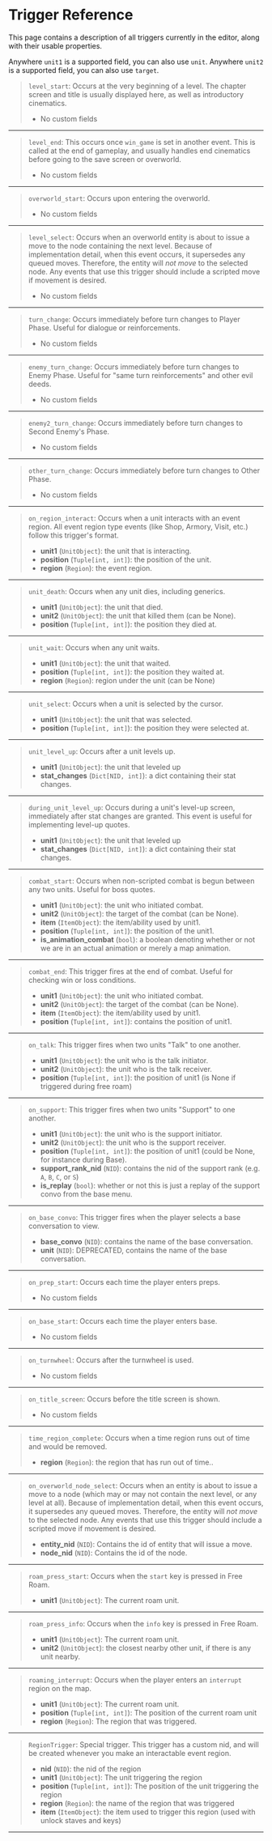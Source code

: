 # Trigger Reference

This page contains a description of all triggers currently in the editor, along with their usable properties.

Anywhere `unit1` is a supported field, you can also use `unit`. Anywhere `unit2` is a supported field, you can also use `target`.
> `level_start`:  Occurs at the very beginning of a level. The chapter screen and title is usually displayed here, as well as introductory cinematics. 
> - No custom fields

---------------------
> `level_end`:  This occurs once `win_game` is set in another event. This is called at the end of gameplay, and usually handles end cinematics before going to the save screen or overworld. 
> - No custom fields

---------------------
> `overworld_start`:  Occurs upon entering the overworld. 
> - No custom fields

---------------------
> `level_select`:  Occurs when an overworld entity is about to issue a move to the node containing the next level. Because of implementation detail, when this event occurs, it supersedes any queued moves. Therefore, the entity will _not move_ to the selected node. Any events that use this trigger should include a scripted move if movement is desired. 
> - No custom fields

---------------------
> `turn_change`:  Occurs immediately before turn changes to Player Phase. Useful for dialogue or reinforcements. 
> - No custom fields

---------------------
> `enemy_turn_change`:  Occurs immediately before turn changes to Enemy Phase. Useful for "same turn reinforcements" and other evil deeds. 
> - No custom fields

---------------------
> `enemy2_turn_change`:  Occurs immediately before turn changes to Second Enemy's Phase. 
> - No custom fields

---------------------
> `other_turn_change`:  Occurs immediately before turn changes to Other Phase. 
> - No custom fields

---------------------
> `on_region_interact`:  Occurs when a unit interacts with an event region. All event region type events (like Shop, Armory, Visit, etc.) follow this trigger's format.  
> - **unit1** (`UnitObject`):  the unit that is interacting.
> - **position** (`Tuple[int, int]`):  the position of the unit.
> - **region** (`Region`):  the event region.

---------------------
> `unit_death`:  Occurs when any unit dies, including generics.  
> - **unit1** (`UnitObject`):  the unit that died.
> - **unit2** (`UnitObject`):  the unit that killed them (can be None).
> - **position** (`Tuple[int, int]`):  the position they died at.

---------------------
> `unit_wait`:  Occurs when any unit waits.  
> - **unit1** (`UnitObject`):  the unit that waited.
> - **position** (`Tuple[int, int]`):  the position they waited at.
> - **region** (`Region`):  region under the unit (can be None)

---------------------
> `unit_select`:  Occurs when a unit is selected by the cursor.  
> - **unit1** (`UnitObject`):  the unit that was selected.
> - **position** (`Tuple[int, int]`):  the position they were selected at.

---------------------
> `unit_level_up`:  Occurs after a unit levels up.  
> - **unit1** (`UnitObject`):  the unit that leveled up
> - **stat_changes** (`Dict[NID, int]`):  a dict containing their stat changes.

---------------------
> `during_unit_level_up`:  Occurs during a unit's level-up screen, immediately after stat changes are granted. This event is useful for implementing level-up quotes.  
> - **unit1** (`UnitObject`):  the unit that leveled up
> - **stat_changes** (`Dict[NID, int]`):  a dict containing their stat changes.

---------------------
> `combat_start`:  Occurs when non-scripted combat is begun between any two units. Useful for boss quotes.  
> - **unit1** (`UnitObject`):  the unit who initiated combat.
> - **unit2** (`UnitObject`):  the target of the combat (can be None).
> - **item** (`ItemObject`):  the item/ability used by unit1.
> - **position** (`Tuple[int, int]`):  the position of the unit1.
> - **is_animation_combat** (`bool`):  a boolean denoting whether or not we are in an actual animation or merely a map animation.

---------------------
> `combat_end`:  This trigger fires at the end of combat. Useful for checking win or loss conditions.  
> - **unit1** (`UnitObject`):  the unit who initiated combat.
> - **unit2** (`UnitObject`):  the target of the combat (can be None).
> - **item** (`ItemObject`):  the item/ability used by unit1.
> - **position** (`Tuple[int, int]`):  contains the position of unit1.

---------------------
> `on_talk`:  This trigger fires when two units "Talk" to one another.  
> - **unit1** (`UnitObject`):  the unit who is the talk initiator.
> - **unit2** (`UnitObject`):  the unit who is the talk receiver.
> - **position** (`Tuple[int, int]`):  the position of unit1 (is None if triggered during free roam)

---------------------
> `on_support`:  This trigger fires when two units "Support" to one another.  
> - **unit1** (`UnitObject`):  the unit who is the support initiator.
> - **unit2** (`UnitObject`):  the unit who is the support receiver.
> - **position** (`Tuple[int, int]`):  the position of unit1 (could be None, for instance during Base).
> - **support_rank_nid** (`NID`):  contains the nid of the support rank (e.g. `A`, `B`, `C`, or `S`)
> - **is_replay** (`bool`):  whether or not this is just a replay of the support convo from the base menu.

---------------------
> `on_base_convo`:  This trigger fires when the player selects a base conversation to view.  
> - **base_convo** (`NID`):  contains the name of the base conversation.
> - **unit** (`NID`):  DEPRECATED, contains the name of the base conversation.

---------------------
> `on_prep_start`:  Occurs each time the player enters preps. 
> - No custom fields

---------------------
> `on_base_start`:  Occurs each time the player enters base. 
> - No custom fields

---------------------
> `on_turnwheel`:  Occurs after the turnwheel is used. 
> - No custom fields

---------------------
> `on_title_screen`:  Occurs before the title screen is shown. 
> - No custom fields

---------------------
> `time_region_complete`:  Occurs when a time region runs out of time and would be removed.  
> - **region** (`Region`):  the region that has run out of time..

---------------------
> `on_overworld_node_select`:  Occurs when an entity is about to issue a move to a node (which may or may not contain the next level, or any level at all). Because of implementation detail, when this event occurs, it supersedes any queued moves. Therefore, the entity will _not move_ to the selected node. Any events that use this trigger should include a scripted move if movement is desired.  
> - **entity_nid** (`NID`):  Contains the id of entity that will issue a move.
> - **node_nid** (`NID`):  Contains the id of the node.

---------------------
> `roam_press_start`:  Occurs when the `start` key is pressed in Free Roam.  
> - **unit1** (`UnitObject`):  The current roam unit.

---------------------
> `roam_press_info`:  Occurs when the `info` key is pressed in Free Roam.  
> - **unit1** (`UnitObject`):  The current roam unit.
> - **unit2** (`UnitObject`):  the closest nearby other unit, if there is any unit nearby.

---------------------
> `roaming_interrupt`:  Occurs when the player enters an `interrupt` region on the map.  
> - **unit1** (`UnitObject`):  The current roam unit.
> - **position** (`Tuple[int, int]`):  The position of the current roam unit
> - **region** (`Region`):  The region that was triggered.

---------------------
> `RegionTrigger`:  Special trigger. This trigger has a custom nid, and will be created whenever you make an interactable event region.  
> - **nid** (`NID`):  the nid of the region
> - **unit1** (`UnitObject`):  The unit triggering the region
> - **position** (`Tuple[int, int]`):  The position of the unit triggering the region
> - **region** (`Region`):  the name of the region that was triggered
> - **item** (`ItemObject`):  the item used to trigger this region (used with unlock staves and keys)

---------------------
